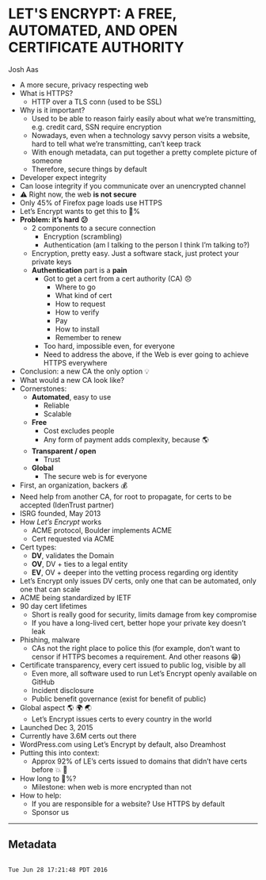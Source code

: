# LET'S ENCRYPT: A FREE, AUTOMATED, AND OPEN CERTIFICATE AUTHORITY

Josh Aas

- A more secure, privacy respecting web
- What is HTTPS?
	- HTTP over a TLS conn (used to be SSL)
- Why is it important?
	- Used to be able to reason fairly easily about what we’re transmitting, e.g. credit card, SSN require encryption
	- Nowadays, even when a technology savvy person visits a website, hard to tell what we’re transmitting, can’t keep track
	- With enough metadata, can put together a pretty complete picture of someone
	- Therefore, secure things by default
- Developer expect integrity
- Can loose integrity if you communicate over an unencrypted channel
- :warning: Right now, the web **is not secure**
- Only 45% of Firefox page loads use HTTPS
- Let’s Encrypt wants to get this to :100:%
- **Problem: it’s hard :confused:**
	- 2 components to a secure connection
		- Encryption (scrambling)
		- Authentication (am I talking to the person I think I’m talking to?)
	- Encryption, pretty easy. Just a software stack, just protect your private keys
	- **Authentication** part is a **pain**
		- Got to get a cert from a cert authority (CA) :disappointed:
			- Where to go
			- What kind of cert
			- How to request
			- How to verify
			- Pay
			- How to install
			- Remember to renew
		- Too hard, impossible even, for everyone
		- Need to address the above, if the Web is ever going to achieve HTTPS everywhere
- Conclusion: a new CA the only option :bulb:
- What would a new CA look like?
- Cornerstones:
	- **Automated**, easy to use
		- Reliable
		- Scalable
	- **Free**
		- Cost excludes people
		- Any form of payment adds complexity, because :earth_americas:
	- **Transparent / open**
		- Trust
	- **Global**
		- The secure web is for everyone
- First, an organization, backers :moneybag:
- Need help from another CA, for root to propagate, for certs to be accepted (IdenTrust partner)
- ISRG founded, May 2013
- How *Let’s Encrypt* works
	- ACME protocol, Boulder implements ACME
	- Cert requested via ACME
- Cert types:
	- **DV**, validates the Domain
	- **OV**, DV + ties to a legal entity
	- **EV**, OV + deeper into the vetting process regarding org identity
- Let’s Encrypt only issues DV certs, only one that can be automated, only one that can scale
- ACME being standardized by IETF
- 90 day cert lifetimes
	- Short is really good for security, limits damage from key compromise
	- If you have a long-lived cert, better hope your private key doesn’t leak
- Phishing, malware
	- CAs not the right place to police this (for example, don’t want to censor if HTTPS becomes a requirement. And other reasons :grin:)
- Certificate transparency, every cert issued to public log, visible by all
	- Even more, all software used to run Let’s Encrypt openly available on GitHub 
	- Incident disclosure
	- Public benefit governance (exist for benefit of public)
- Global aspect :earth_americas: :earth_africa: :earth_asia:
	- Let’s Encrypt issues certs to every country in the world
- Launched Dec 3, 2015
- Currently have 3.6M certs out there
- WordPress.com using Let’s Encrypt by default, also Dreamhost
- Putting this into context:
	- Approx 92% of LE’s certs issued to domains that didn’t have certs before :boom: :tada:
- How long to :100:%?
	- Milestone: when web is more encrypted than not
- How to help:
	- If you are responsible for a website? Use HTTPS by default
	- Sponsor us

___
## Metadata
```

Tue Jun 28 17:21:48 PDT 2016
```

